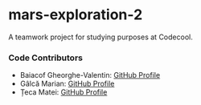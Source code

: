 # mars-exploration-2

A teamwork project for studying purposes at Codecool.

### Code Contributors

- Baiacof Gheorghe-Valentin: [GitHub Profile](https://github.com/Valentin1289)
- Gâlcă Marian: [GitHub Profile](https://github.com/marianglc)
- Țeca Matei: [GitHub Profile](https://github.com/matei-teca)
